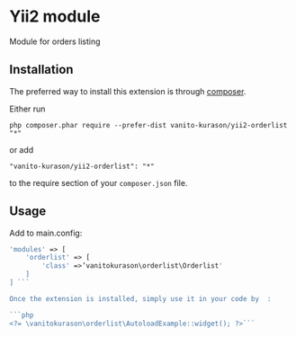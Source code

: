 Yii2 module
===========
Module for orders listing

Installation
------------

The preferred way to install this extension is through [composer](http://getcomposer.org/download/).

Either run

```
php composer.phar require --prefer-dist vanito-kurason/yii2-orderlist "*"
```

or add

```
"vanito-kurason/yii2-orderlist": "*"
```

to the require section of your `composer.json` file.


Usage
-----

Add to main.config:

```php
'modules' => [
    'orderlist' => [
        'class' =>’vanitokurason\orderlist\Orderlist'
    ]
] ```

Once the extension is installed, simply use it in your code by  :

```php
<?= \vanitokurason\orderlist\AutoloadExample::widget(); ?>```
